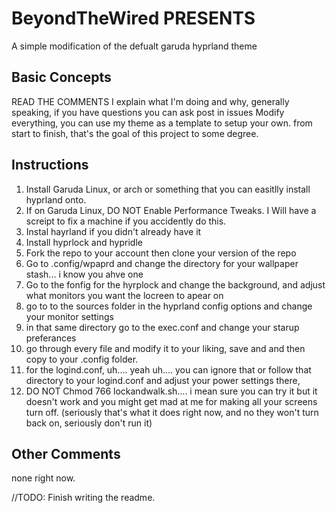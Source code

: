 # BeyondTheWired PRESENTS
A simple modification of the defualt garuda hyprland theme


## Basic Concepts
READ THE COMMENTS
I explain what I'm doing and why, generally speaking, if you have questions you can ask post in issues
Modify everything, you can use my theme as a template to setup your own. from start to finish, that's the goal of this project to some degree. 

## Instructions
1. Install Garuda Linux, or arch or something that you can easitlly install hyprland onto.
2. If on Garuda Linux, DO NOT Enable Performance Tweaks. I Will have a screipt to fix a machine if you accidently do this.
3. Instal hayrland if you didn't already have it
4. Install hyprlock and hypridle
5. Fork the repo to your account then clone your version of the repo
6. Go to .config/wpaprd and change the directory for your wallpaper stash... i know you ahve one
7. Go to the fonfig for the hyrplock and change the background, and adjust what monitors you want the locreen to apear on
8. go to to the sources folder in the hyprland config options and change your monitor settings
9. in that same directory go to the exec.conf and change your starup preferances
10. go through every file and modify it to your liking, save and and then copy to your .config folder.
11. for the logind.conf, uh.... yeah uh.... you can ignore that or follow that directory to your logind.conf and adjust your power settings there,
12. DO NOT Chmod 766 lockandwalk.sh.... i mean sure you can try it but it doesn't work and you might get mad at me for making all your screens turn off. (seriously that's what it does right now, and no they won't turn back on, seriously don't run it)

## Other Comments

none right now. 

//TODO: Finish writing the readme.

